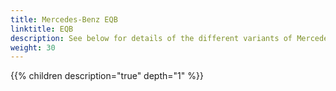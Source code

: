 ```yaml
---
title: Mercedes-Benz EQB
linktitle: EQB
description: See below for details of the different variants of Mercedes-Benz EQB
weight: 30
---
```

{{% children description="true" depth="1" %}}
